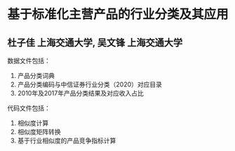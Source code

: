# 基于标准化主营产品的行业分类及其应用
## 杜子佳 上海交通大学, 吴文锋 上海交通大学

数据文件包括：
1. 产品分类词典
2. 产品分类编码与中信证券行业分类（2020）对应目录
3. 2010年及2017年产品分类结果及对应收入占比

代码文件包括：
1. 相似度计算
2. 相似度矩阵转换
3. 基于行业相似度的产品竞争指标计算

